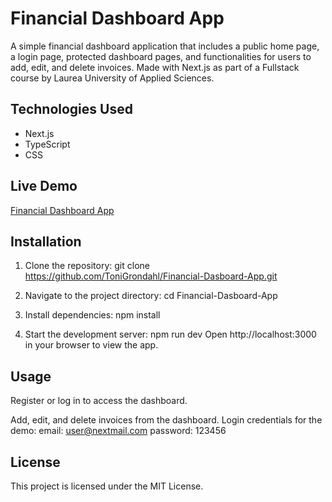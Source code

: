 # Financial Dashboard App

A simple financial dashboard application that includes a public home page, a login page, protected dashboard pages, and functionalities for users to add, edit, and delete invoices. Made with Next.js as part of a Fullstack course by Laurea University of Applied Sciences.

## Technologies Used
- Next.js
- TypeScript
- CSS

## Live Demo
[Financial Dashboard App](https://financial-dasboard-akgp53tqf-toni-grondahls-projects.vercel.app/dashboard)

## Installation
1. Clone the repository:
   git clone https://github.com/ToniGrondahl/Financial-Dasboard-App.git
   
2. Navigate to the project directory:
cd Financial-Dasboard-App

4. Install dependencies:
npm install

6. Start the development server:
npm run dev
Open http://localhost:3000 in your browser to view the app.

## Usage
Register or log in to access the dashboard. 

Add, edit, and delete invoices from the dashboard.
Login credentials for the demo: 
email: user@nextmail.com 
password: 123456

## License
This project is licensed under the MIT License.
